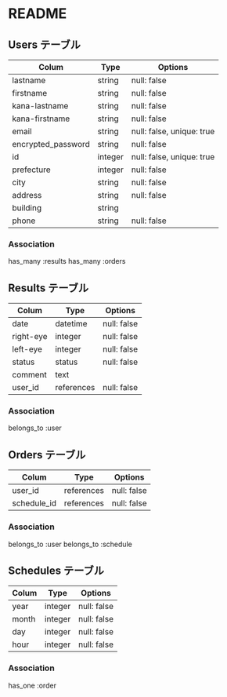 # README

## Users テーブル
| Colum              | Type     | Options     |
| ------------------ | -------- |------------ |
| lastname           | string   | null: false |
| firstname          | string   | null: false |
| kana-lastname      | string   | null: false |
| kana-firstname     | string   | null: false |
| email              | string   | null: false, unique: true |
| encrypted_password | string   | null: false |
| id                 | integer  | null: false, unique: true |
| prefecture         | integer  | null: false |
| city               | string   | null: false |
| address            | string   | null: false |
| building           | string   |             |
| phone              | string   | null: false |

### Association
has_many :results
has_many :orders

## Results テーブル
| Colum              | Type       | Options     |
| ------------------ | ---------  |------------ |
| date               | datetime   | null: false |
| right-eye          | integer    | null: false |
| left-eye           | integer    | null: false |
| status             | status     | null: false |
| comment            | text       |             |
| user_id            | references | null: false |

### Association
belongs_to :user

## Orders テーブル
| Colum              | Type       | Options     |
| ------------------ | ---------  |------------ |
| user_id            | references | null: false |
| schedule_id        | references | null: false |

### Association
belongs_to :user
belongs_to :schedule

## Schedules テーブル
| Colum              | Type       | Options     |
| ------------------ | ---------  |------------ |
| year               | integer    | null: false |
| month              | integer    | null: false |
| day                | integer    | null: false |
| hour               | integer    | null: false |

### Association
has_one :order